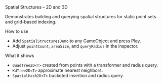 Spatial Structures – 2D and 3D

Demonstrates building and querying spatial structures for static point sets and grid-based indexing.

How to use
- Add `SpatialStructuresDemo` to any GameObject and press Play.
- Adjust `pointCount`, `areaSize`, and `queryRadius` in the inspector.

What it shows
- `QuadTree2D<T>` created from points with a transformer and radius query.
- `KdTree2D<T>` approximate nearest neighbors.
- `SpatialHash2D<T>` bucketed insertion and radius query.

